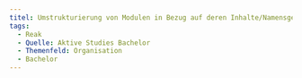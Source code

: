 ```yaml
---
titel: Umstrukturierung von Modulen in Bezug auf deren Inhalte/Namensgebung #FDDW #PPS #GdW? #Recht
tags:
  - Reak
  - Quelle: Aktive Studies Bachelor
  - Themenfeld: Organisation
  - Bachelor
---
```

